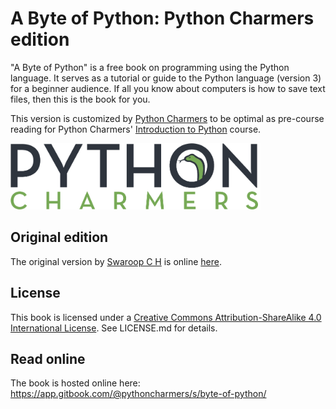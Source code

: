 # A Byte of Python: Python Charmers edition

"A Byte of Python" is a free book on programming using the Python
language. It serves as a tutorial or guide to the Python language
(version 3) for a beginner audience. If all you know about computers is
how to save text files, then this is the book for you.

This version is customized by [Python Charmers](https://pythoncharmers.com) to be optimal as pre-course reading for Python Charmers' [Introduction to Python](https://pythoncharmers.com/training/introduction-to-python/) course.

<img src="img/python_charmers_logo.png" width="400" alt="Python Charmers Logo">

## Original edition

The original version by [Swaroop C H](https://swaroopch.com) is online [here](https://python.swaroopch.com).

## License

This book is licensed under a [Creative Commons Attribution-ShareAlike 4.0 International License](http://creativecommons.org/licenses/by-sa/4.0/). See LICENSE.md for details.

## Read online

The book is hosted online here: https://app.gitbook.com/@pythoncharmers/s/byte-of-python/

